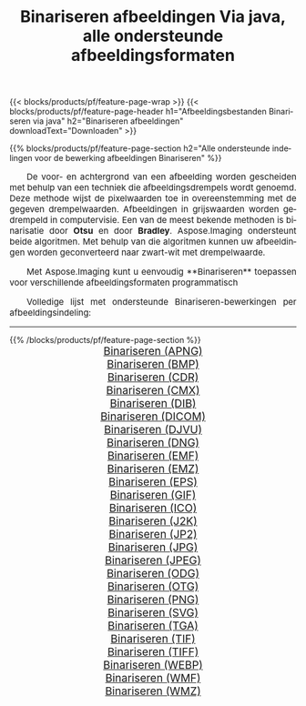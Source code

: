 ﻿---
title: Binariseren afbeeldingen Via java, alle ondersteunde afbeeldingsformaten 
weight: 3920
url: /nl/java/binarize 
lang: nl
langdirlevel: 2
locales: zh-hans,ja,it,ru,de,es,fr,nl,id,lt,pl,pt,vi,tr,ko,zh-hant,ar,hi,th,sv,cs,uk,he
description: Met behulp van Aspose.Imaging kunt u eenvoudig Binariseren afbeeldingen maken via java
---

{{< blocks/products/pf/feature-page-wrap >}}
{{< blocks/products/pf/feature-page-header h1="Afbeeldingsbestanden Binariseren via java" h2="Binariseren afbeeldingen" downloadText="Downloaden" >}}


{{% blocks/products/pf/feature-page-section  h2="Alle ondersteunde indelingen voor de bewerking afbeeldingen Binariseren" %}}
<p align="justify" style="text-indent:2em;font-size:15px;">
De voor- en achtergrond van een afbeelding worden gescheiden met behulp van een techniek die afbeeldingsdrempels wordt genoemd. Deze methode wijst de pixelwaarden toe in overeenstemming met de gegeven drempelwaarden. Afbeeldingen in grijswaarden worden gedrempeld in computervisie. Een van de meest bekende methoden is binarisatie door <b>Otsu</b> en door <b>Bradley</b>. Aspose.Imaging ondersteunt beide algoritmen. Met behulp van die algoritmen kunnen uw afbeeldingen worden geconverteerd naar zwart-wit met drempelwaarde.
</p>
<p align="justify" style="text-indent:2em;font-size:15px;">
Met Aspose.Imaging kunt u eenvoudig **Binariseren** toepassen voor verschillende afbeeldingsformaten programmatisch
</p>
<p align="justify" style="text-indent:2em;font-size:15px;">
Volledige lijst met ondersteunde Binariseren-bewerkingen per afbeeldingsindeling:
</p>
<hr/>
{{% /blocks/products/pf/feature-page-section %}}
<div class="container-fluid productfamilypage bg-gray">
    <div class="convertypes bg-gray agp-content section">
        <div class="container">
		<div class="row other-converters" style="gap: 10px;font-size: 19px;text-align:center;">
		    <div class='col-md-2 other-converter remove-lp remove-rp'><a href="/imaging/nl/java/binarize/apng" style="padding:15px;">Binariseren (APNG)</a></div><div class='col-md-2 other-converter remove-lp remove-rp'><a href="/imaging/nl/java/binarize/bmp" style="padding:15px;">Binariseren (BMP)</a></div><div class='col-md-2 other-converter remove-lp remove-rp'><a href="/imaging/nl/java/binarize/cdr" style="padding:15px;">Binariseren (CDR)</a></div><div class='col-md-2 other-converter remove-lp remove-rp'><a href="/imaging/nl/java/binarize/cmx" style="padding:15px;">Binariseren (CMX)</a></div><div class='col-md-2 other-converter remove-lp remove-rp'><a href="/imaging/nl/java/binarize/dib" style="padding:15px;">Binariseren (DIB)</a></div><div class='col-md-2 other-converter remove-lp remove-rp'><a href="/imaging/nl/java/binarize/dicom" style="padding:15px;">Binariseren (DICOM)</a></div><div class='col-md-2 other-converter remove-lp remove-rp'><a href="/imaging/nl/java/binarize/djvu" style="padding:15px;">Binariseren (DJVU)</a></div><div class='col-md-2 other-converter remove-lp remove-rp'><a href="/imaging/nl/java/binarize/dng" style="padding:15px;">Binariseren (DNG)</a></div><div class='col-md-2 other-converter remove-lp remove-rp'><a href="/imaging/nl/java/binarize/emf" style="padding:15px;">Binariseren (EMF)</a></div><div class='col-md-2 other-converter remove-lp remove-rp'><a href="/imaging/nl/java/binarize/emz" style="padding:15px;">Binariseren (EMZ)</a></div><div class='col-md-2 other-converter remove-lp remove-rp'><a href="/imaging/nl/java/binarize/eps" style="padding:15px;">Binariseren (EPS)</a></div><div class='col-md-2 other-converter remove-lp remove-rp'><a href="/imaging/nl/java/binarize/gif" style="padding:15px;">Binariseren (GIF)</a></div><div class='col-md-2 other-converter remove-lp remove-rp'><a href="/imaging/nl/java/binarize/ico" style="padding:15px;">Binariseren (ICO)</a></div><div class='col-md-2 other-converter remove-lp remove-rp'><a href="/imaging/nl/java/binarize/j2k" style="padding:15px;">Binariseren (J2K)</a></div><div class='col-md-2 other-converter remove-lp remove-rp'><a href="/imaging/nl/java/binarize/jp2" style="padding:15px;">Binariseren (JP2)</a></div><div class='col-md-2 other-converter remove-lp remove-rp'><a href="/imaging/nl/java/binarize/jpg" style="padding:15px;">Binariseren (JPG)</a></div><div class='col-md-2 other-converter remove-lp remove-rp'><a href="/imaging/nl/java/binarize/jpeg" style="padding:15px;">Binariseren (JPEG)</a></div><div class='col-md-2 other-converter remove-lp remove-rp'><a href="/imaging/nl/java/binarize/odg" style="padding:15px;">Binariseren (ODG)</a></div><div class='col-md-2 other-converter remove-lp remove-rp'><a href="/imaging/nl/java/binarize/otg" style="padding:15px;">Binariseren (OTG)</a></div><div class='col-md-2 other-converter remove-lp remove-rp'><a href="/imaging/nl/java/binarize/png" style="padding:15px;">Binariseren (PNG)</a></div><div class='col-md-2 other-converter remove-lp remove-rp'><a href="/imaging/nl/java/binarize/svg" style="padding:15px;">Binariseren (SVG)</a></div><div class='col-md-2 other-converter remove-lp remove-rp'><a href="/imaging/nl/java/binarize/tga" style="padding:15px;">Binariseren (TGA)</a></div><div class='col-md-2 other-converter remove-lp remove-rp'><a href="/imaging/nl/java/binarize/tif" style="padding:15px;">Binariseren (TIF)</a></div><div class='col-md-2 other-converter remove-lp remove-rp'><a href="/imaging/nl/java/binarize/tiff" style="padding:15px;">Binariseren (TIFF)</a></div><div class='col-md-2 other-converter remove-lp remove-rp'><a href="/imaging/nl/java/binarize/webp" style="padding:15px;">Binariseren (WEBP)</a></div><div class='col-md-2 other-converter remove-lp remove-rp'><a href="/imaging/nl/java/binarize/wmf" style="padding:15px;">Binariseren (WMF)</a></div><div class='col-md-2 other-converter remove-lp remove-rp'><a href="/imaging/nl/java/binarize/wmz" style="padding:15px;">Binariseren (WMZ)</a></div>
                </div>
        </div>
    </div>
</div>
<br/>
